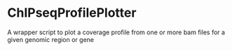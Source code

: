 # ChIPseqProfilePlotter
A wrapper script to plot a coverage profile from one or more bam files for a given genomic region or gene
